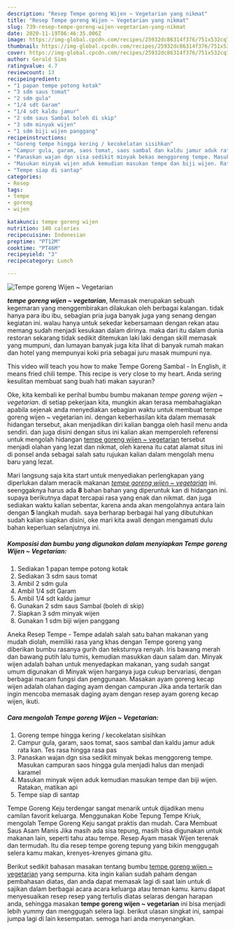 ```yaml
---
description: "Resep Tempe goreng Wijen ~ Vegetarian yang nikmat"
title: "Resep Tempe goreng Wijen ~ Vegetarian yang nikmat"
slug: 739-resep-tempe-goreng-wijen-vegetarian-yang-nikmat
date: 2020-11-19T06:46:35.806Z
image: https://img-global.cpcdn.com/recipes/25932dc86314f376/751x532cq70/tempe-goreng-wijen-vegetarian-foto-resep-utama.jpg
thumbnail: https://img-global.cpcdn.com/recipes/25932dc86314f376/751x532cq70/tempe-goreng-wijen-vegetarian-foto-resep-utama.jpg
cover: https://img-global.cpcdn.com/recipes/25932dc86314f376/751x532cq70/tempe-goreng-wijen-vegetarian-foto-resep-utama.jpg
author: Gerald Sims
ratingvalue: 4.7
reviewcount: 13
recipeingredient:
- "1 papan tempe potong kotak"
- "3 sdm saus tomat"
- "2 sdm gula"
- "1/4 sdt Garam"
- "1/4 sdt kaldu jamur"
- "2 sdm saus Sambal boleh di skip"
- "3 sdm minyak wijen"
- "1 sdm biji wijen panggang"
recipeinstructions:
- "Goreng tempe hingga kering / kecokelatan sisihkan"
- "Campur gula, garam, saos tomat, saos sambal dan kaldu jamur aduk rata kan. Tes rasa hingga rasa pas"
- "Panaskan wajan dgn sisa sedikit minyak bekas menggoreng tempe. Masukan campuran saos hingga gula menjadi halus dan menjadi karamel"
- "Masukan minyak wijen aduk kemudian masukan tempe dan biji wijen. Ratakan, matikan api"
- "Tempe siap di santap"
categories:
- Resep
tags:
- tempe
- goreng
- wijen

katakunci: tempe goreng wijen 
nutrition: 140 calories
recipecuisine: Indonesian
preptime: "PT12M"
cooktime: "PT46M"
recipeyield: "3"
recipecategory: Lunch

---
```



![Tempe goreng Wijen ~ Vegetarian](https://img-global.cpcdn.com/recipes/25932dc86314f376/751x532cq70/tempe-goreng-wijen-vegetarian-foto-resep-utama.jpg)

<b><i>tempe goreng wijen ~ vegetarian</i></b>, Memasak merupakan sebuah kegemaran yang menggembirakan dilakukan oleh berbagai kalangan. tidak hanya para ibu ibu, sebagian pria juga banyak juga yang senang dengan kegiatan ini. walau hanya untuk sekedar kebersamaan dengan rekan atau memang sudah menjadi kesukaan dalam dirinya. maka dari itu dalam dunia restoran sekarang tidak sedikit ditemukan laki laki dengan skill memasak yang mumpuni, dan lumayan banyak juga kita lihat di banyak rumah makan dan hotel yang mempunyai koki pria sebagai juru masak mumpuni nya.

This video will teach you how to make Tempe Goreng Sambal - In English, it means fried chili tempe. This recipe is very close to my heart. Anda sering kesulitan membuat sang buah hati makan sayuran?

Oke, kita kembali ke perihal bumbu bumbu makanan <i>tempe goreng wijen ~ vegetarian</i>. di setiap pekerjaan kita, mungkin akan terasa membahagiakan apabila sejenak anda menyediakan sebagian waktu untuk membuat tempe goreng wijen ~ vegetarian ini. dengan keberhasilan kita dalam memasak hidangan tersebut, akan menjadikan diri kalian bangga oleh hasil menu anda sendiri. dan juga disini dengan situs ini kalian akan memperoleh referensi untuk mengolah hidangan <u>tempe goreng wijen ~ vegetarian</u> tersebut menjadi olahan yang lezat dan nikmat, oleh karena itu catat alamat situs ini di ponsel anda sebagai salah satu rujukan kalian dalam mengolah menu baru yang lezat.


Mari langsung saja kita start untuk menyediakan perlengkapan yang diperlukan dalam meracik makanan <u><i>tempe goreng wijen ~ vegetarian</i></u> ini. seenggaknya harus ada <b>8</b> bahan bahan yang diperuntuk kan di hidangan ini. supaya berikutnya dapat tercapai rasa yang enak dan nikmat. dan juga sediakan waktu kalian sebentar, karena anda akan mengolahnya antara lain dengan <b>5</b> langkah mudah. saya berharap berbagai hal yang dibutuhkan sudah kalian siapkan disini, oke mari kita awali dengan mengamati dulu bahan keperluan selanjutnya ini.

<!--inarticleads1-->

##### Komposisi dan bumbu yang digunakan dalam menyiapkan Tempe goreng Wijen ~ Vegetarian:

1. Sediakan 1 papan tempe potong kotak
1. Sediakan 3 sdm saus tomat
1. Ambil 2 sdm gula
1. Ambil 1/4 sdt Garam
1. Ambil 1/4 sdt kaldu jamur
1. Gunakan 2 sdm saus Sambal (boleh di skip)
1. Siapkan 3 sdm minyak wijen
1. Gunakan 1 sdm biji wijen panggang


Aneka Resep Tempe - Tempe adalah salah satu bahan makanan yang mudah diolah, memiliki rasa yang khas dengan Tempe goreng yang diberikan bumbu rasanya gurih dan teksturnya renyah. Iris bawang merah dan bawang putih lalu tumis, kemudian masukkan daun salam dan. Minyak wijen adalah bahan untuk menyedapkan makanan, yang sudah sangat umum digunakan di Minyak wijen harganya juga cukup bervariasi, dengan berbagai macam fungsi dan penggunaan. Masakan ayam goreng kecap wijen adalah olahan daging ayam dengan campuran Jika anda tertarik dan ingin mencoba memasak daging ayam dengan resep ayam goreng kecap wijen, ikuti. 

<!--inarticleads2-->

##### Cara mengolah Tempe goreng Wijen ~ Vegetarian:

1. Goreng tempe hingga kering / kecokelatan sisihkan
1. Campur gula, garam, saos tomat, saos sambal dan kaldu jamur aduk rata kan. Tes rasa hingga rasa pas
1. Panaskan wajan dgn sisa sedikit minyak bekas menggoreng tempe. Masukan campuran saos hingga gula menjadi halus dan menjadi karamel
1. Masukan minyak wijen aduk kemudian masukan tempe dan biji wijen. Ratakan, matikan api
1. Tempe siap di santap


Tempe Goreng Keju terdengar sangat menarik untuk dijadikan menu camilan favorit keluarga. Menggunakan Kobe Tepung Tempe Kriuk, mengolah Tempe Goreng Keju sangat praktis dan mudah. Cara Membuat Saus Asam Manis Jika masih ada sisa tepung, masih bisa digunakan untuk makanan lain, seperti tahu atau tempe. Resep Ayam masak Wijen terenak dan termudah. Itu dia resep tempe goreng tepung yang bikin menggugah selera kamu makan, krenyes-krenyes gimana gitu. 

Berikut sedikit bahasan masakan tentang bumbu <u>tempe goreng wijen ~ vegetarian</u> yang sempurna. kita ingin kalian sudah paham dengan pembahasan diatas, dan anda dapat memasak lagi di saat lain untuk di sajikan dalam berbagai acara acara keluarga atau teman kamu. kamu dapat menyesuaikan resep resep yang tertulis diatas selaras dengan harapan anda, sehingga masakan <b>tempe goreng wijen ~ vegetarian</b> ini bisa menjadi lebih yummy dan menggugah selera lagi. berikut ulasan singkat ini, sampai jumpa lagi di lain kesempatan. semoga hari anda menyenangkan.

